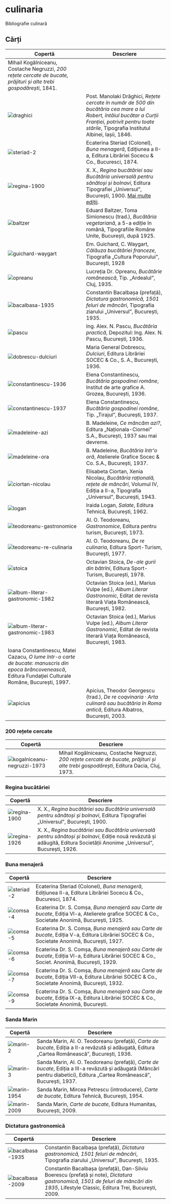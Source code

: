 # culinaria

Bibliografie culinară

## Cărți


Copertă | Descriere
------- | ---------
| Mihail Kogălniceanu, Costache Negruzzi, _200 rețete cercate de bucate, prăjituri și alte trebi gospodărești_, 1841.
![draghici](./assets/draghici.jpg) | Post. Manolaki Drăghici, _Rețete cercate în număr de 500 din bucătăria cea mare a lui Robert, întâiul bucătar a Curții Franției, potrivit pentru toate stările_, Tipografia Institutul Albinei, Iașii, 1846.
![steriad-2](./assets/steriad-2.jpg) | Ecaterina Steriad (Colonel), _Buna menageră_, Edițiunea a II-a, Editura Librăriei Socecu & Co., Bucuresci, 1874.
![regina-1900](./assets/regina-1900.jpg) | X. X., _Regina bucătăriei sau Bucătăria universală pentru sănătoși și bolnavi_, Editura Tipografiei „Universul”, București, 1900. [Mai multe ediții](#regina-bucatariei).
![baltzer](./assets/baltzer.jpg) | Eduard Baltzer, Toma Simionescu (trad.), _Bucătăria vegetariană_, a 5-a ediție în română, Tipografiile Române Unite, București, după 1925.
![guichard-waygart](./assets/guichard-waygart.jpg) | Em. Guichard, C. Waygart, _Călăuza bucătăriei franceze_, Tipografia „Cultura Poporului”, București, 1928
![opreanu](./assets/opreanu.jpg) | Lucreția Dr. Opreanu, _Bucătărie românească_, Tip. „Ardealul”, Cluj, 1935.
![bacalbasa-1935](./assets/bacalbasa-1935.jpg) | Constantin Bacalbașa (prefață), _Dictatura gastronomică, 1501 feluri de mâncări_, Tipografia ziarului „Universul”, București, 1935.
![pascu](./assets/pascu.jpg) | Ing. Alex. N. Pascu, _Bucătăria practică_, Depozitul: Ing. Alex. N. Pascu, București, 1936.
![dobrescu-dulciuri](./assets/dobrescu-dulciuri.jpg) | Maria General Dobrescu, _Dulciuri_, Editura Librăriei SOCEC & Co., S. A., București, 1936.
![constantinescu-1936](./assets/constantinescu-1936.jpg) | Elena Constantinescu, _Bucătăria gospodinei române_, Institut de arte grafice A. Grozea, București, 1936.
![constantinescu-1937](./assets/constantinescu-1937.jpg) | Elena Constantinescu, _Bucătăria gospodinei române_, Tip. „Tirajul”, București, 1937.
![madeleine-azi](./assets/madeleine-azi.jpg) | B. Madeleine, _Ce mâncăm azi?_, Editura „Naționala-Ciornei” S.A., București, 1937 sau mai devreme.
![madeleine-ora](./assets/madeleine-ora.jpg) | B. Madeleine, _Bucătăria într'o oră_, Atelierele Grafice Socec & Co. S.A., București, 1937.
![ciortan-nicolau](./assets/ciortan-nicolau-vol-4.jpg) | Elisabeta Ciortan, Xenia Nicolau, _Bucătăria rațională, rețete de mâncări_, Volumul IV, Ediția a II-a, Tipografia „Universul”, București, 1943.
![logan](./assets/logan.jpg) | Iraida Logan, _Salate_, Editura Tehnică, București, 1962.
![teodoreanu-gastronomice](./assets/teodoreanu-gastronomice.jpg) | Al. O. Teodoreanu, _Gastronomice_, Editura pentru turism, București, 1973.
![teodoreanu-re-culinaria](./assets/teodoreanu-re-culinaria.jpg) | Al. O. Teodoreanu, _De re culinaria_, Editura Sport-Turism, București, 1977.
![stoica](./assets/stoica.jpg) | Octavian Stoica, _De-ale gurii din bătrîni_, Editura Sport-Turism, București, 1978.
![album-literar-gastronomic-1982](./assets/album-literar-gastronomic-1982.jpg) | Octavian Stoica (ed.), Marius Vulpe (ed.), _Album Literar Gastronomic_, Editat de revista literară Viața Românească, București, 1982.
![album-literar-gastronomic-1983](./assets/album-literar-gastronomic-1983.jpg) | Octavian Stoica (ed.), Marius Vulpe (ed.), _Album Literar Gastronomic_, Editat de revista literară Viața Românească, București, 1983.
| Ioana Constantinescu, Matei Cazacu, _O lume într-o carte de bucate: manuscris din epoca brâncovenească_, Editura Fundaţiei Culturale Române, București, 1997.
![apicius](./assets/apicius.jpg) | Apicius, Theodor Georgescu (trad.), _De re coqvinaria · Arta culinară sau bucătăria în Roma antică_, Editura Albatros, București, 2003.

### 200 rețete cercate

Copertă | Descriere
------- | ---------
![kogalniceanu-negruzzi-1973](./assets/kogalniceanu-negruzzi-1973.jpg)| Mihail Kogălniceanu, Costache Negruzzi, _200 rețete cercate de bucate, prăjituri și alte trebi gospodărești_, Editura Dacia, Cluj, 1973.

### Regina bucătăriei

Copertă | Descriere
------- | ---------
![regina-1900](./assets/regina-1900.jpg) | X. X., _Regina bucătăriei sau Bucătăria universală pentru sănătoși și bolnavi_, Editura Tipografiei „Universul”, București, 1900.
![regina-1926](./assets/regina-1926.jpg) | X. X., _Regina bucătăriei sau Bucătăria universală pentru sănătoși și bolnavi_, Ediție nouă revăzută și adăugită, Editura Societății Anonime „Universul”, București, 1926.

### Buna menajeră

Copertă | Descriere
------- | ---------
![steriad-2](./assets/steriad-2.jpg) | Ecaterina Steriad (Colonel), _Buna menageră_, Edițiunea II-a, Editura Librăriei Socecu & Co., Bucuresci, 1874.
![comsa-4](./assets/comsa-4.jpg) | Ecaterina Dr. S. Comșa, _Buna menajeră sau Carte de bucate_, Ediția VI-a, Atelierele grafice SOCEC & Co., Societate Anonimă, București, 1925.
![comsa-5](./assets/comsa-5.jpg) | Ecaterina Dr. S. Comșa, _Buna menajeră sau Carte de bucate_, Ediția V-a, Editura Librăriei SOCEC & Co., Societate Anonimă, București, 1927.
![comsa-6](./assets/comsa-6.jpg) | Ecaterina Dr. S. Comșa, _Buna menajeră sau Carte de bucate_, Ediția VI-a, Editura Librăriei SOCEC & Co., Societ. Anonimă, București, 1929.
![comsa-7](./assets/comsa-7.jpg) | Ecaterina Dr. S. Comșa, _Buna menajeră sau Carte de bucate_, Ediția VII-a, Editura Librăriei SOCEC & Co., Societate Anonimă, București, 1932.
![comsa-9](./assets/comsa-9.jpg) | Ecaterina Dr. S. Comșa, _Buna menajeră sau Carte de bucate_, Ediția IX-a, Editura Librăriei SOCEC & Co., Societate Anonimă, București.

### Sanda Marin

Copertă | Descriere
------- | ---------
![marin-2](./assets/marin-2.jpg) | Sanda Marin, Al. O. Teodoreanu (prefață), _Carte de bucate_, Ediția a II-a revăzută și adăugată, Editura „Cartea Românească”, București, 1936.
![marin-3](./assets/marin-3.jpg) | Sanda Marin, Al. O. Teodoreanu (prefață), _Carte de bucate_, Ediția a III-a revăzută și adăugată (Mâncări pentru diabetici), Editura „Cartea Românească”, București, 1937.
![marin-1954](./assets/marin-1954.jpg) | Sanda Marin, Mircea Petrescu (introducere), _Carte de bucate_, Editura Tehnică, București, 1954.
![marin-2009](./assets/marin-2009.jpg) | Sanda Marin, _Carte de bucate_, Editura Humanitas, București, 2009.

### Dictatura gastronomică

Copertă | Descriere
------- | ---------
![bacalbasa-1935](./assets/bacalbasa-1935.jpg) | Constantin Bacalbașa (prefață), _Dictatura gastronomică, 1501 feluri de mâncări_, Tipografia ziarului „Universul”, București, 1935.
![bacalbasa-2009](./assets/bacalbasa-2009.jpg) | Constantin Bacalbașa (prefață), Dan-Silviu Boerescu (prefață și note), _Dictatura gastronomică, 1501 de feluri de mâncări din 1935_, Lifestyle Classic, Editura Trei, București, 2009.